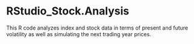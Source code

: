# RStudio_Stock.Analysis

This R code analyzes index and stock data in terms of present and future volatility as well as simulating the next trading year prices. 
